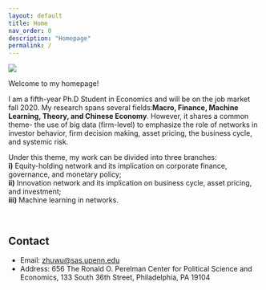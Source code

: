 ```yaml
---
layout: default
title: Home
nav_order: 0
description: "Homepage"
permalink: /
---
```


<div class="container">
	<div class="row">
		<div class="col-4">
			<img src="{{'/assets/images/wu.jpg'| prepend:site.baseurl}}">
		</div>
		<div class="col">
			<p class="text-justify">
				Welcome to my homepage! 
			</p>
			<p class="text-justify">
				I am a fifth-year Ph.D Student in Economics and will be on the job market fall 2020. My research spans several fields:<b>Macro, Finance, Machine Learning, Theory, and Chinese Economy</b>. However, it shares a common theme- the use of big data (firm-level) to emphasize the role of networks in investor behavior, firm decision making, asset pricing, the business cycle, and systemic risk.
		</p>
			<p class="text-justify">
		Under this theme, my work can be divided into three branches: <br> <b> i)</b> Equity-holding network and its implication on corporate finance, governance, and monetary policy; <br> <b>ii)</b> Innovation network and its implication on business cycle, asset pricing, and investment;<br> <b>iii)</b> Machine learning in networks.</p>
		</div>
	</div>
</div>

<br>

<!-- <div class="container">
	<div class="row">
		<div class="col">
			<h2> Research Interests </h2>
			<ul>
				<li> Post-selection inference </li>
				<li> Large sample theory </li>
				<li> Robust statistics </li>
				<li> Semi-parametric statistics </li>
				<li> Non-parametric statistics </li>
				<li> Concentration inequalities </li>
				<li> High-dimensional CLT </li>
				<li> Dependent data </li>
			</ul>
		</div>
		<div class="col-7">
			<h2> Co-authors (by number of collaborations) </h2>
			<div class="panel panel-default">
			  <div class="panel-body" id="coauthors">
			  </div>
			</div>
		</div>
	</div>
</div> -->


## Contact

- Email: [zhuwu@sas.upenn.edu](zhuwu@sas.upenn.edu)
- Address: 656 The Ronald O. Perelman Center for Political Science and Economics, 133 South 36th Street, Philadelphia, PA 19104

